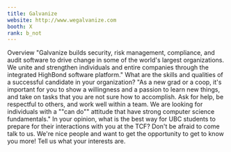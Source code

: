 ```yaml
---
title: Galvanize
website: http://www.wegalvanize.com
booth: X
rank: b_not
---
```

Overview
"Galvanize builds security, risk management, compliance, and audit software to drive change in some of the world's largest organizations. We unite and strengthen individuals and entire companies through the integrated HighBond software platform."
What are the skills and qualities of a successful candidate in your organization?
"As a new grad or a coop, it's important for you to show a willingness and a passion to learn new things, and take on tasks that you are not sure how to accomplish. Ask for help, be respectful to others, and work well within a team. We are looking for individuals with a ""can do"" attitude that have strong computer science fundamentals."
In your opinion, what is the best way for UBC students to prepare for their interactions with you at the TCF?
Don't be afraid to come talk to us. We're nice people and want to get the opportunity to get to know you more! Tell us what your interests are.
